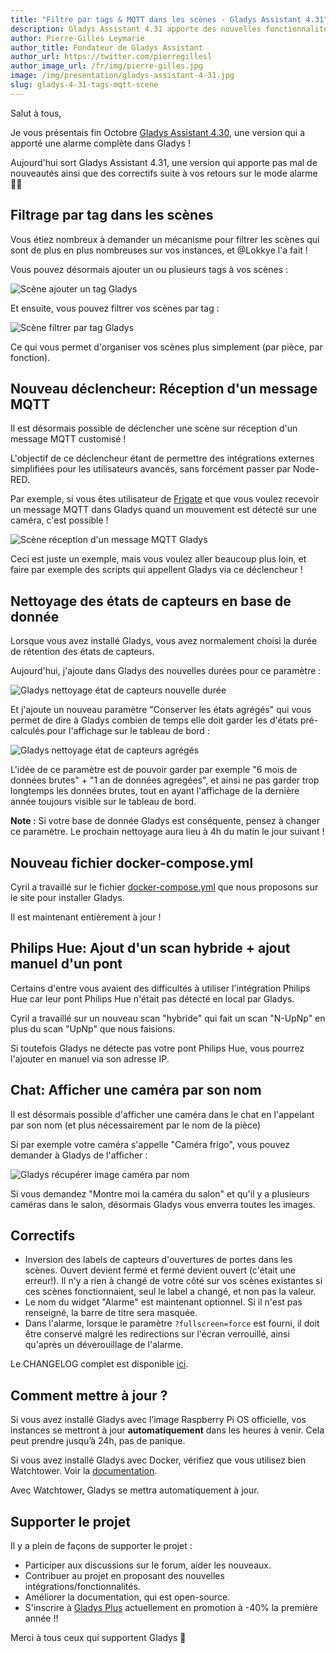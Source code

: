 ```yaml
---
title: "Filtre par tags & MQTT dans les scènes - Gladys Assistant 4.31"
description: Gladys Assistant 4.31 apporte des nouvelles fonctionnalités dans les scènes, ainsi que des correctifs lié à la nouvelle fonctionnalité d'alarme.
author: Pierre-Gilles Leymarie
author_title: Fondateur de Gladys Assistant
author_url: https://twitter.com/pierregillesl
author_image_url: /fr/img/pierre-gilles.jpg
image: /img/presentation/gladys-assistant-4-31.jpg
slug: gladys-4-31-tags-mqtt-scene
---
```


Salut à tous,

Je vous présentais fin Octobre [Gladys Assistant 4.30](/fr/blog/gladys-4-30-alarm-mode/), une version qui a apporté une alarme complète dans Gladys !

Aujourd'hui sort Gladys Assistant 4.31, une version qui apporte pas mal de nouveautés ainsi que des correctifs suite à vos retours sur le mode alarme 🎉🎉

## Filtrage par tag dans les scènes

Vous étiez nombreux à demander un mécanisme pour filtrer les scènes qui sont de plus en plus nombreuses sur vos instances, et @Lokkye l'a fait !

<!--truncate-->

Vous pouvez désormais ajouter un ou plusieurs tags à vos scènes :

![Scène ajouter un tag Gladys](../../../static/img/articles/fr/gladys-4-31/scene-set-tag.jpg)

Et ensuite, vous pouvez filtrer vos scènes par tag :

![Scène filtrer par tag Gladys](../../../static/img/articles/fr/gladys-4-31/scene-tags-list.jpg)

Ce qui vous permet d'organiser vos scènes plus simplement (par pièce, par fonction).

## Nouveau déclencheur: Réception d'un message MQTT

Il est désormais possible de déclencher une scène sur réception d'un message MQTT customisé !

L'objectif de ce déclencheur étant de permettre des intégrations externes simplifiées pour les utilisateurs avancés, sans forcément passer par Node-RED.

Par exemple, si vous êtes utilisateur de [Frigate](https://docs.frigate.video/integrations/mqtt/) et que vous voulez recevoir un message MQTT dans Gladys quand un mouvement est détecté sur une caméra, c'est possible !

![Scène réception d'un message MQTT Gladys](../../../static/img/articles/fr/gladys-4-31/scene-mqtt-trigger.jpg)

Ceci est juste un exemple, mais vous voulez aller beaucoup plus loin, et faire par exemple des scripts qui appellent Gladys via ce déclencheur !

## Nettoyage des états de capteurs en base de donnée

Lorsque vous avez installé Gladys, vous avez normalement choisi la durée de rétention des états de capteurs.

Aujourd'hui, j'ajoute dans Gladys des nouvelles durées pour ce paramètre :

![Gladys nettoyage état de capteurs nouvelle durée](../../../static/img/articles/fr/gladys-4-31/state-history.jpg)

Et j'ajoute un nouveau paramètre "Conserver les états agrégés" qui vous permet de dire à Gladys combien de temps elle doit garder les d'états pré-calculés pour l'affichage sur le tableau de bord :

![Gladys nettoyage état de capteurs agrégés](../../../static/img/articles/fr/gladys-4-31/state-history-agregate.jpg)

L'idée de ce paramètre est de pouvoir garder par exemple "6 mois de données brutes" + "1 an de données agregées", et ainsi ne pas garder trop longtemps les données brutes, tout en ayant l'affichage de la dernière année toujours visible sur le tableau de bord.

**Note :** Si votre base de donnée Gladys est conséquente, pensez à changer ce paramètre. Le prochain nettoyage aura lieu à 4h du matin le jour suivant !

## Nouveau fichier docker-compose.yml

Cyril a travaillé sur le fichier [docker-compose.yml](https://github.com/GladysAssistant/Gladys/blob/master/docker/docker-compose.yml) que nous proposons sur le site pour installer Gladys.

Il est maintenant entièrement à jour !

## Philips Hue: Ajout d'un scan hybride + ajout manuel d'un pont

Certains d'entre vous avaient des difficultés à utiliser l'intégration Philips Hue car leur pont Philips Hue n'était pas détecté en local par Gladys.

Cyril a travaillé sur un nouveau scan "hybride" qui fait un scan "N-UpNp" en plus du scan "UpNp" que nous faisions.

Si toutefois Gladys ne détecte pas votre pont Philips Hue, vous pourrez l'ajouter en manuel via son adresse IP.

## Chat: Afficher une caméra par son nom

Il est désormais possible d'afficher une caméra dans le chat en l'appelant par son nom (et plus nécessairement par le nom de la pièce)

Si par exemple votre caméra s'appelle "Caméra frigo", vous pouvez demander à Gladys de l'afficher :

![Gladys récupérer image caméra par nom](../../../static/img/articles/fr/gladys-4-31/camera-by-name.jpg)

Si vous demandez "Montre moi la caméra du salon" et qu'il y a plusieurs caméras dans le salon, désormais Gladys vous enverra toutes les images.

## Correctifs

- Inversion des labels de capteurs d'ouvertures de portes dans les scènes. Ouvert devient fermé et fermé devient ouvert (c'était une erreur!). Il n'y a rien à changé de votre côté sur vos scènes existantes si ces scènes fonctionnaient, seul le label a changé, et non pas la valeur.
- Le nom du widget "Alarme" est maintenant optionnel. Si il n'est pas renseigné, la barre de titre sera masquée.
- Dans l'alarme, lorsque le paramètre `?fullscreen=force` est fourni, il doit être conservé malgré les redirections sur l'écran verrouillé, ainsi qu'après un déverouillage de l'alarme.

Le CHANGELOG complet est disponible [ici](https://github.com/GladysAssistant/Gladys/releases/tag/v4.31.0).

## Comment mettre à jour ?

Si vous avez installé Gladys avec l’image Raspberry Pi OS officielle, vos instances se mettront à jour **automatiquement** dans les heures à venir. Cela peut prendre jusqu’à 24h, pas de panique.

Si vous avez installé Gladys avec Docker, vérifiez que vous utilisez bien Watchtower. Voir la [documentation](/fr/docs/installation/docker#mise-à-jour-automatique-avec-watchtower).

Avec Watchtower, Gladys se mettra automatiquement à jour.

## Supporter le projet

Il y a plein de façons de supporter le projet :

- Participer aux discussions sur le forum, aider les nouveaux.
- Contribuer au projet en proposant des nouvelles intégrations/fonctionnalités.
- Améliorer la documentation, qui est open-source.
- S'inscrire à [Gladys Plus](/fr/plus) actuellement en promotion à -40% la première année !!

Merci à tous ceux qui supportent Gladys 🙏
